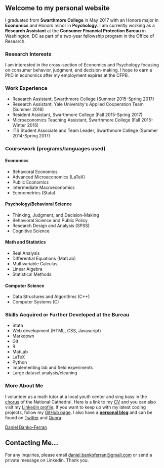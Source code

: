 

## Welcome to my personal website

I graduated from **Swarthmore College** in May 2017 with an Honors major in **Economics** and Honors minor in **Psychology**.
I am currently  working as a **Research Assistant** at the **Consumer Financial Protection Bureau** in Washington, DC as part of a two-year fellowship program in the Office of Research.

### Research Interests

I am interested in the cross-section of Economics and Psychology focusing on consumer behavior, judgment, and decision-making. I hope to earn a PhD in economics after my employment expires at the CFPB.

### Work Experience
- Research Assistant, Swarthmore College (Summer 2015-Spring 2017)
- Research Assistant, Yale University's Applied Cooperation Team (Summer 2016)
- Resident Assistant, Swarthmore College (Fall 2015-Spring 2017)
- Microeconomics Teaching Assistant, Swarthmore College (Fall 2015-Winter 2016)
- ITS Student Associate and Team Leader, Swarthmore College (Summer 2014-Spring 2017)

### Coursework (programs/languages used)

#### Economics
- Behavioral Economics
- Advanced Microeconomics (LaTeX)
- Public Economics
- Intermediate Macroeconomics
- Econometrics (Stata)

#### Psychology/Behavioral Science
- Thinking, Judgment, and Decision-Making
- Behavioral Science and Public Policy
- Research Design and Analysis (SPSS)
- Cognitive Science

#### Math and Statistics
- Real Analysis
- Differential Equations (MatLab)
- Multivariable Calculus
- Linear Algebra
- Statistical Methods

#### Computer Science
- Data Structures and Algorithms (C++)
- Computer Systems (C)

### Skills Acquired or Further Developed at the Bureau
- Stata
- Web development (HTML, CSS, Javascript)
- Markdown
- Git
- R
- MatLab
- LaTeX
- Python
- Implementing lab and field experiments
- Large dataset analysis/cleaning

### More About Me

I volunteer as a math tutor at a local youth center and sing bass in the [chorus]((http://www.cathedralchoralsociety.org/cathedral-choral-society)) of the National Cathedral. Here is a link to my [CV](https://www.dropbox.com/s/rok02wsilwfyr9w/dbankoResume.docx?dl=0) and you can also visit my [Linkedin profile](https://www.linkedin.com/in/daniel-banko/). If you want to keep up with my latest coding projects, follow my [GitHub page](https://github.com/danielbanko). I also have a **[personal blog](https://danielbanko.wordpress.com/)** and can be found on [Twitter](https://twitter.com/Banjodan2) and [Quora](https://www.quora.com/profile/Daniel-Banko).

<script type="text/javascript" src="https://platform.linkedin.com/badges/js/profile.js" async defer></script>
<p>
<div class="LI-profile-badge"  data-version="v1" data-size="medium" data-locale="en_US" data-type="horizontal" data-theme="light" data-vanity="daniel-banko-ferran-4584b951"><a class="LI-simple-link" href='https://www.linkedin.com/in/daniel-banko-ferran-4584b951?trk=profile-badge'>Daniel Banko-Ferran</a></div>
</p>

## Contacting Me...
For any inquiries, please email <a href="mailto:daniel.bankoferran@gmail.com?" target="_top">daniel.bankoferran@gmail.com</a> or send a private message on Linkedin. Thank you.
